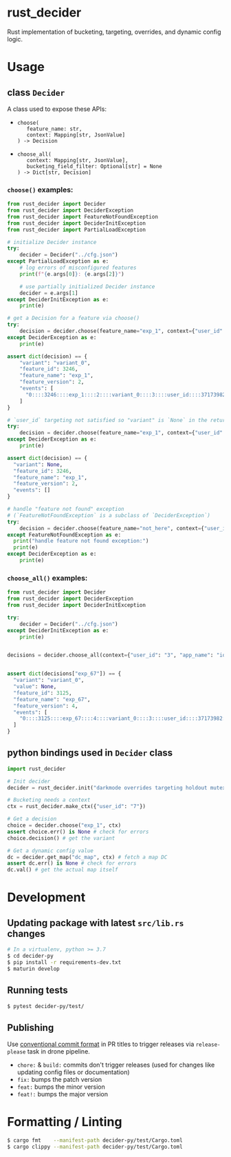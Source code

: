 # rust_decider

Rust implementation of bucketing, targeting, overrides, and dynamic config logic.

# Usage

## class `Decider`

A class used to expose these APIs:

- ```
  choose(
     feature_name: str,
     context: Mapping[str, JsonValue]
  ) -> Decision
  ```
- ```
  choose_all(
     context: Mapping[str, JsonValue],
     bucketing_field_filter: Optional[str] = None
  ) -> Dict[str, Decision]
  ```

### `choose()` examples:

```python
from rust_decider import Decider
from rust_decider import DeciderException
from rust_decider import FeatureNotFoundException
from rust_decider import DeciderInitException
from rust_decider import PartialLoadException

# initialize Decider instance
try:
    decider = Decider("../cfg.json")
except PartialLoadException as e:
    # log errors of misconfigured features
    print(f"{e.args[0]}: {e.args[2]}")

    # use partially initialized Decider instance
    decider = e.args[1]
except DeciderInitException as e:
    print(e)

# get a Decision for a feature via choose()
try:
    decision = decider.choose(feature_name="exp_1", context={"user_id": "3", "app_name": "ios"})
except DeciderException as e:
    print(e)

assert dict(decision) == {
    "variant": "variant_0",
    "feature_id": 3246,
    "feature_name": "exp_1",
    "feature_version": 2,
    "events": [
      "0::::3246::::exp_1::::2::::variant_0::::3::::user_id::::37173982::::2147483648::::test"
    ]
}

# `user_id` targeting not satisfied so "variant" is `None` in the returned Decision
try:
    decision = decider.choose(feature_name="exp_1", context={"user_id": "1"})
except DeciderException as e:
    print(e)

assert dict(decision) == {
  "variant": None,
  "feature_id": 3246,
  "feature_name": "exp_1",
  "feature_version": 2,
  "events": []
}

# handle "feature not found" exception
# (`FeatureNotFoundException` is a subclass of `DeciderException`)
try:
    decision = decider.choose(feature_name="not_here", context={"user_id": "1"})
except FeatureNotFoundException as e:
  print("handle feature not found exception:")
  print(e)
except DeciderException as e:
    print(e)
```

### `choose_all()` examples:

```python
from rust_decider import Decider
from rust_decider import DeciderException
from rust_decider import DeciderInitException

try:
    decider = Decider("../cfg.json")
except DeciderInitException as e:
    print(e)


decisions = decider.choose_all(context={"user_id": "3", "app_name": "ios"}, bucketing_field_filter="user_id")


assert dict(decisions["exp_67"]) == {
  "variant": "variant_0",
  "value": None,
  "feature_id": 3125,
  "feature_name": "exp_67",
  "feature_version": 4,
  "events": [
    "0::::3125::::exp_67::::4::::variant_0::::3::::user_id::::37173982::::2147483648::::test"
  ]
}
```

## python bindings used in `Decider` class

```python
import rust_decider

# Init decider
decider = rust_decider.init("darkmode overrides targeting holdout mutex_group fractional_availability value", "../cfg.json")

# Bucketing needs a context
ctx = rust_decider.make_ctx({"user_id": "7"})

# Get a decision
choice = decider.choose("exp_1", ctx)
assert choice.err() is None # check for errors
choice.decision() # get the variant

# Get a dynamic config value
dc = decider.get_map("dc_map", ctx) # fetch a map DC
assert dc.err() is None # check for errors
dc.val() # get the actual map itself
```

# Development

## Updating package with latest `src/lib.rs` changes

```sh
# In a virtualenv, python >= 3.7
$ cd decider-py
$ pip install -r requirements-dev.txt
$ maturin develop
```

## Running tests

```sh
$ pytest decider-py/test/
```

## Publishing

Use [conventional commit format](https://www.conventionalcommits.org/en/v1.0.0/#summary) in PR titles to trigger releases via `release-please` task in drone pipeline.

- `chore:` & `build:` commits don't trigger releases (used for changes like updating config files or documentation)
- `fix:` bumps the patch version
- `feat:` bumps the minor version
- `feat!:` bumps the major version

# Formatting / Linting

```sh
$ cargo fmt    --manifest-path decider-py/test/Cargo.toml
$ cargo clippy --manifest-path decider-py/test/Cargo.toml
```
